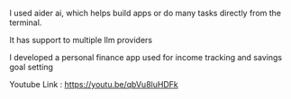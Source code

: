 I used aider ai, which helps build apps or do many tasks directly from the terminal.

It has support to multiple llm providers

I developed a personal finance app used for income tracking and savings goal setting

Youtube Link : https://youtu.be/qbVu8luHDFk
